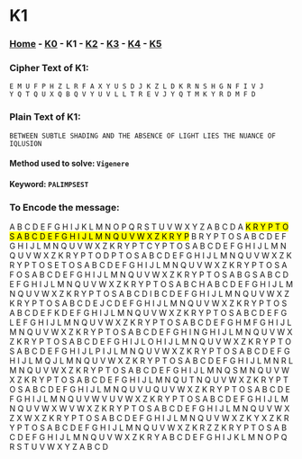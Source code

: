 # K1

### [Home](../home.md) - [K0](./K0.md) - K1 - [K2](./K2.md) - [K3](./K3.md) - [K4](./K4.md) - [K5](./K5.md)

### Cipher Text of K1:

```
E M U F P H Z L R F A X Y U S D J K Z L D K R N S H G N F I V J
Y Q T Q U X Q B Q V Y U V L L T R E V J Y Q T M K Y R D M F D
```

### Plain Text of K1:

```
BETWEEN SUBTLE SHADING AND THE ABSENCE OF LIGHT LIES THE NUANCE OF IQLUSION
```

#### Method used to solve: ```Vigenere```

#### Keyword: ```PALIMPSEST```

### To Encode the message:


  A B C D E F G H I J K L M N O P Q R S T U V W X Y Z A B C D
A <mark>K R Y P T O S A B C D E F G H I J L M N Q U V W X Z K R Y P</mark>
B R Y P T O S A B C D E F G H I J L M N Q U V W X Z K R Y P T
C Y P T O S A B C D E F G H I J L M N Q U V W X Z K R Y P T O
D P T O S A B C D E F G H I J L M N Q U V W X Z K R Y P T O S
E T O S A B C D E F G H I J L M N Q U V W X Z K R Y P T O S A
F O S A B C D E F G H I J L M N Q U V W X Z K R Y P T O S A B
G S A B C D E F G H I J L M N Q U V W X Z K R Y P T O S A B C
H A B C D E F G H I J L M N Q U V W X Z K R Y P T O S A B C D
I B C D E F G H I J L M N Q U V W X Z K R Y P T O S A B C D E
J C D E F G H I J L M N Q U V W X Z K R Y P T O S A B C D E F
K D E F G H I J L M N Q U V W X Z K R Y P T O S A B C D E F G
L E F G H I J L M N Q U V W X Z K R Y P T O S A B C D E F G H
M F G H I J L M N Q U V W X Z K R Y P T O S A B C D E F G H I
N G H I J L M N Q U V W X Z K R Y P T O S A B C D E F G H I J L
O H I J L M N Q U V W X Z K R Y P T O S A B C D E F G H I J L
P I J L M N Q U V W X Z K R Y P T O S A B C D E F G H I J L M
Q J L M N Q U V W X Z K R Y P T O S A B C D E F G H I J L M N
R L M N Q U V W X Z K R Y P T O S A B C D E F G H I J L M N Q
S M N Q U V W X Z K R Y P T O S A B C D E F G H I J L M N Q U
T N Q U V W X Z K R Y P T O S A B C D E F G H I J L M N Q U V
U Q U V W X Z K R Y P T O S A B C D E F G H I J L M N Q U V W
V U V W X Z K R Y P T O S A B C D E F G H I J L M N Q U V W X
W V W X Z K R Y P T O S A B C D E F G H I J L M N Q U V W X Z
X W X Z K R Y P T O S A B C D E F G H I J L M N Q U V W X Z K
Y X Z K R Y P T O S A B C D E F G H I J L M N Q U V W X Z K R
Z Z K R Y P T O S A B C D E F G H I J L M N Q U V W X Z K R Y
  A B C D E F G H I J K L M N O P Q R S T U V W X Y Z A B C D

